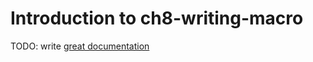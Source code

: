 # Introduction to ch8-writing-macro

TODO: write [great documentation](http://jacobian.org/writing/what-to-write/)

